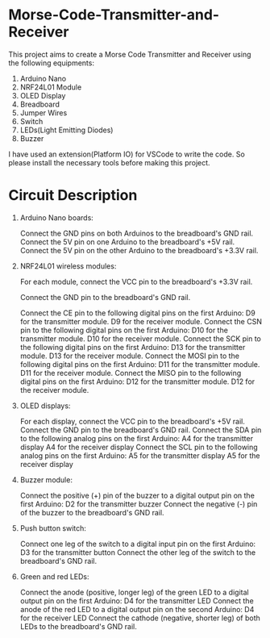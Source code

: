 # Morse-Code-Transmitter-and-Receiver

This project aims to create a Morse Code Transmitter and Receiver using the following equipments:
1. Arduino Nano
2. NRF24L01 Module
3. OLED Display
4. Breadboard
5. Jumper Wires
6. Switch
7. LEDs(Light Emitting Diodes)
8. Buzzer

I have used an extension(Platform IO) for VSCode to write the code. So please install the necessary tools before making this project.

# Circuit Description

1. Arduino Nano boards:

    Connect the GND pins on both Arduinos to the breadboard's GND rail.
    Connect the 5V pin on one Arduino to the breadboard's +5V rail.
    Connect the 5V pin on the other Arduino to the breadboard's +3.3V rail.
    
2. NRF24L01 wireless modules:

    For each module, connect the VCC pin to the breadboard's +3.3V rail.
    
    Connect the GND pin to the breadboard's GND rail.
    
    Connect the CE pin to the following digital pins on the first Arduino:
    D9 for the transmitter module.
    D9 for the receiver module.
    Connect the CSN pin to the following digital pins on the first Arduino:
    D10 for the transmitter module.
    D10 for the receiver module.
    Connect the SCK pin to the following digital pins on the first Arduino:
    D13 for the transmitter module.
    D13 for the receiver module.
    Connect the MOSI pin to the following digital pins on the first Arduino:
    D11 for the transmitter module.
    D11 for the receiver module.
    Connect the MISO pin to the following digital pins on the first Arduino:
    D12 for the transmitter module.
    D12 for the receiver module.
    
3. OLED displays:

    For each display, connect the VCC pin to the breadboard's +5V rail.
    Connect the GND pin to the breadboard's GND rail.
    Connect the SDA pin to the following analog pins on the first Arduino:
    A4 for the transmitter display
    A4 for the receiver display
    Connect the SCL pin to the following analog pins on the first Arduino:
    A5 for the transmitter display
    A5 for the receiver display
    
4. Buzzer module:

    Connect the positive (+) pin of the buzzer to a digital output pin on the first Arduino:
    D2 for the transmitter buzzer
    Connect the negative (-) pin of the buzzer to the breadboard's GND rail.
    
5. Push button switch:

    Connect one leg of the switch to a digital input pin on the first Arduino:
    D3 for the transmitter button
    Connect the other leg of the switch to the breadboard's GND rail.
    
6. Green and red LEDs:

    Connect the anode (positive, longer leg) of the green LED to a digital output pin on the first Arduino:
    D4 for the transmitter LED
    Connect the anode of the red LED to a digital output pin on the second Arduino:
    D4 for the receiver LED
    Connect the cathode (negative, shorter leg) of both LEDs to the breadboard's GND rail.

